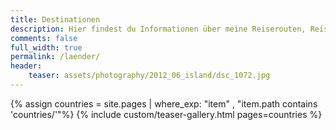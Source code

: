 ```yaml
---
title: Destinationen
description: Hier findest du Informationen über meine Reiserouten, Reiseberichte und viele weitere Tipps zu den Ländern, die ich schon besucht habe.
comments: false
full_width: true
permalink: /laender/
header:
    teaser: assets/photography/2012_06_island/dsc_1072.jpg
---
```


{% assign countries = site.pages | where_exp: "item" , "item.path contains 'countries/'"%}
{% include custom/teaser-gallery.html pages=countries %}
